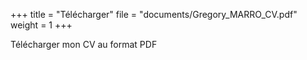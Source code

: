 +++
title = "Télécharger"
file = "documents/Gregory_MARRO_CV.pdf"
weight = 1
+++

Télécharger mon CV au format PDF